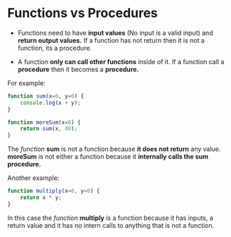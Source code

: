 # Functions vs Procedures

- Functions need to have **input values** (No input is a valid input) and **return output values.** If a function has not return then it is not a function, its a procedure.

- A function **only can call other functions** inside of it. If a function call a **procedure** then it becomes a **procedure.**

For example:

```js
function sum(x=0, y=0) {
    console.log(x + y);
}

function moreSum(x=0) {
    return sum(x, 40);
}
```

The *function* **sum** is not a function because **it does not return** any value. **moreSum** is not either a function because it **internally calls the sum procedure.** 

Another example:

```js
function multiply(x=0, y=0) {
    return x * y;
}
```

In this case the *function* **multiply** is a function because it has inputs, a return value and it has no intern calls to anything that is not a function.
